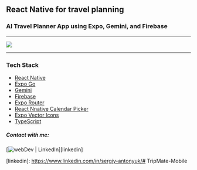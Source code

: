 ## React Native for travel planning

###  AI Travel Planner App using Expo, Gemini, and Firebase


---

![](demo.gif)

---

### Tech Stack

- [React Native](https://reactnative.dev/)
- [Expo Go](https://docs.expo.dev/)
- [Gemini](https://ai.google.dev/gemini-api)
- [Firebase](https://firebase.google.com/)
- [Expo Router](https://docs.expo.dev/router/introduction/)
- [React Nnative Calendar Picker](https://www.npmjs.com/package/react-native-calendar-picker)
- [Expo Vector Icons](https://www.npmjs.com/package/@expo/vector-icons)
- [TypeScript](https://www.typescriptlang.org/) 


##### Contact with me:

[<img alt="webDev | LinkedIn" src="https://img.shields.io/badge/linkedin-0077B5.svg?&style=for-the-badge&logo=linkedin&logoColor=white" />][linkedin]

[linkedin]: https://www.linkedin.com/in/sergiy-antonyuk/#   T r i p M a t e - M o b i l e  
 
